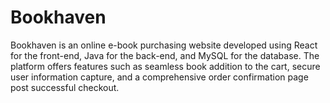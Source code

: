 # Bookhaven

Bookhaven is an online e-book purchasing website developed using React for the front-end, Java for the back-end, and MySQL for the database. The platform offers features such as seamless book addition to the cart, secure user information capture, and a comprehensive order confirmation page post successful checkout.
